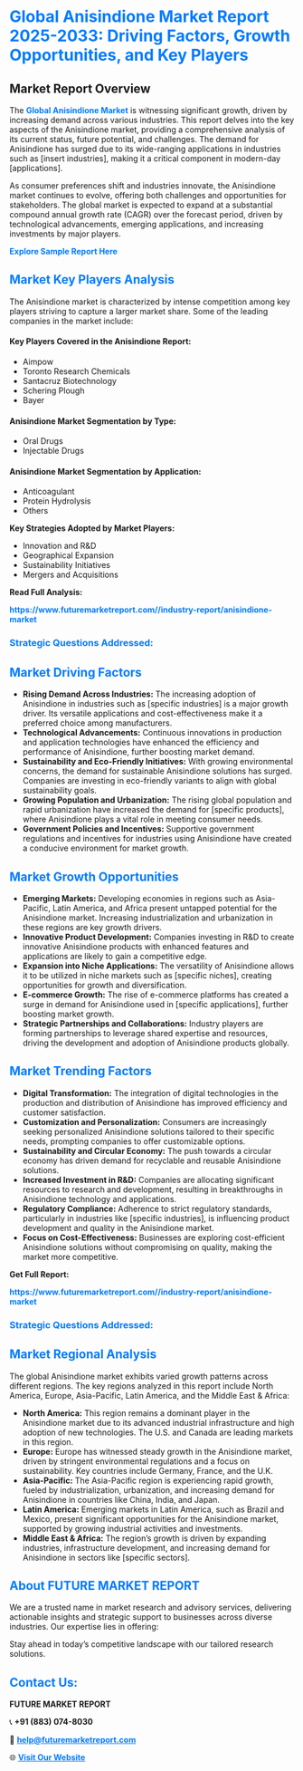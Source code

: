 <h1 style="color: #007BFF;">Global Anisindione Market Report 2025-2033: Driving Factors, Growth Opportunities, and Key Players</h1>

<section id="overview">
<h2>Market Report Overview</h2>
<p>The <a href="https://www.futuremarketreport.com//industry-report/anisindione-market" style="color: #007BFF; text-decoration: none;"><strong>Global Anisindione Market</strong></a> is witnessing significant growth, driven by increasing demand across various industries. This report delves into the key aspects of the Anisindione market, providing a comprehensive analysis of its current status, future potential, and challenges. The demand for Anisindione has surged due to its wide-ranging applications in industries such as [insert industries], making it a critical component in modern-day [applications].</p>
<p>As consumer preferences shift and industries innovate, the Anisindione market continues to evolve, offering both challenges and opportunities for stakeholders. The global market is expected to expand at a substantial compound annual growth rate (CAGR) over the forecast period, driven by technological advancements, emerging applications, and increasing investments by major players.</p>
</section>

<section id="overview">
<p><a href="https://www.futuremarketreport.com//request-sample/reportId=88031" style="color: #007BFF; text-decoration: none;"><strong>Explore Sample Report Here</strong></a></p>
</section>

<section id="key-players">
<h2 style="color: #007BFF;">Market Key Players Analysis</h2>
<p>The Anisindione market is characterized by intense competition among key players striving to capture a larger market share. Some of the leading companies in the market include:</p>
<h4>Key Players Covered in the Anisindione Report:</h4>
<ul><li>Aimpow</li><li>Toronto Research Chemicals</li><li>Santacruz Biotechnology</li><li>Schering Plough</li><li>Bayer</li></ul>
<h4>Anisindione Market Segmentation by Type:</h4>
<ul><li>Oral Drugs</li><li>Injectable Drugs</li></ul>

<h4>Anisindione Market Segmentation by Application:</h4>
<ul><li>Anticoagulant</li><li>Protein Hydrolysis</li><li>Others</li></ul>
<p><strong>Key Strategies Adopted by Market Players:</strong></p>
<ul>
<li>Innovation and R&D</li>
<li>Geographical Expansion</li>
<li>Sustainability Initiatives</li>
<li>Mergers and Acquisitions</li>
</ul>
</section>

<section>
<p><strong>Read Full Analysis: </strong></p><a href="https://www.futuremarketreport.com//industry-report/anisindione-market" style="color: #007BFF; text-decoration: none;"><strong>https://www.futuremarketreport.com//industry-report/anisindione-market</strong></a>
<h3 style="color: #007BFF;">Strategic Questions Addressed:</h3>
</section>

<section id="driving-factors">
<h2 style="color: #007BFF;">Market Driving Factors</h2>
<ul>
<li><strong>Rising Demand Across Industries:</strong> The increasing adoption of Anisindione in industries such as [specific industries] is a major growth driver. Its versatile applications and cost-effectiveness make it a preferred choice among manufacturers.</li>
<li><strong>Technological Advancements:</strong> Continuous innovations in production and application technologies have enhanced the efficiency and performance of Anisindione, further boosting market demand.</li>
<li><strong>Sustainability and Eco-Friendly Initiatives:</strong> With growing environmental concerns, the demand for sustainable Anisindione solutions has surged. Companies are investing in eco-friendly variants to align with global sustainability goals.</li>
<li><strong>Growing Population and Urbanization:</strong> The rising global population and rapid urbanization have increased the demand for [specific products], where Anisindione plays a vital role in meeting consumer needs.</li>
<li><strong>Government Policies and Incentives:</strong> Supportive government regulations and incentives for industries using Anisindione have created a conducive environment for market growth.</li>
</ul>
</section>

<section id="growth-opportunities">
<h2 style="color: #007BFF;">Market Growth Opportunities</h2>
<ul>
<li><strong>Emerging Markets:</strong> Developing economies in regions such as Asia-Pacific, Latin America, and Africa present untapped potential for the Anisindione market. Increasing industrialization and urbanization in these regions are key growth drivers.</li>
<li><strong>Innovative Product Development:</strong> Companies investing in R&D to create innovative Anisindione products with enhanced features and applications are likely to gain a competitive edge.</li>
<li><strong>Expansion into Niche Applications:</strong> The versatility of Anisindione allows it to be utilized in niche markets such as [specific niches], creating opportunities for growth and diversification.</li>
<li><strong>E-commerce Growth:</strong> The rise of e-commerce platforms has created a surge in demand for Anisindione used in [specific applications], further boosting market growth.</li>
<li><strong>Strategic Partnerships and Collaborations:</strong> Industry players are forming partnerships to leverage shared expertise and resources, driving the development and adoption of Anisindione products globally.</li>
</ul>
</section>

<section id="trending-factors">
<h2 style="color: #007BFF;">Market Trending Factors</h2>
<ul>
<li><strong>Digital Transformation:</strong> The integration of digital technologies in the production and distribution of Anisindione has improved efficiency and customer satisfaction.</li>
<li><strong>Customization and Personalization:</strong> Consumers are increasingly seeking personalized Anisindione solutions tailored to their specific needs, prompting companies to offer customizable options.</li>
<li><strong>Sustainability and Circular Economy:</strong> The push towards a circular economy has driven demand for recyclable and reusable Anisindione solutions.</li>
<li><strong>Increased Investment in R&D:</strong> Companies are allocating significant resources to research and development, resulting in breakthroughs in Anisindione technology and applications.</li>
<li><strong>Regulatory Compliance:</strong> Adherence to strict regulatory standards, particularly in industries like [specific industries], is influencing product development and quality in the Anisindione market.</li>
<li><strong>Focus on Cost-Effectiveness:</strong> Businesses are exploring cost-efficient Anisindione solutions without compromising on quality, making the market more competitive.</li>
</ul>
</section>

<section>
<p><strong>Get Full Report: </strong></p><a href="https://www.futuremarketreport.com//industry-report/anisindione-market" style="color: #007BFF; text-decoration: none;"><strong>https://www.futuremarketreport.com//industry-report/anisindione-market</strong></a>
<h3 style="color: #007BFF;">Strategic Questions Addressed:</h3>
</section>


<section id="regional-analysis">
<h2 style="color: #007BFF;">Market Regional Analysis</h2>
<p>The global Anisindione market exhibits varied growth patterns across different regions. The key regions analyzed in this report include North America, Europe, Asia-Pacific, Latin America, and the Middle East & Africa:</p>
<ul>
<li><strong>North America:</strong> This region remains a dominant player in the Anisindione market due to its advanced industrial infrastructure and high adoption of new technologies. The U.S. and Canada are leading markets in this region.</li>
<li><strong>Europe:</strong> Europe has witnessed steady growth in the Anisindione market, driven by stringent environmental regulations and a focus on sustainability. Key countries include Germany, France, and the U.K.</li>
<li><strong>Asia-Pacific:</strong> The Asia-Pacific region is experiencing rapid growth, fueled by industrialization, urbanization, and increasing demand for Anisindione in countries like China, India, and Japan.</li>
<li><strong>Latin America:</strong> Emerging markets in Latin America, such as Brazil and Mexico, present significant opportunities for the Anisindione market, supported by growing industrial activities and investments.</li>
<li><strong>Middle East & Africa:</strong> The region’s growth is driven by expanding industries, infrastructure development, and increasing demand for Anisindione in sectors like [specific sectors].</li>
</ul>
</section>

<footer>
<h2 style="color: #007BFF;">About FUTURE MARKET REPORT</h2>
<p>We are a trusted name in market research and advisory services, delivering actionable insights and strategic support to businesses across diverse industries. Our expertise lies in offering:</p>

<p>Stay ahead in today’s competitive landscape with our tailored research solutions.</p>

<h2 style="color: #007BFF;">Contact Us:</h2>
<p><strong>FUTURE MARKET REPORT</strong></p>
<p>📞 <strong>+91 (883) 074-8030</strong></p>
<p>📧 <strong><a href="mailto:help@futuremarketreport.com" style="color: #007BFF;">help@futuremarketreport.com</a></strong></p>
<p>🌐 <strong><a href="https://www.futuremarketreport.com/" style="color: #007BFF;">Visit Our Website</a></strong></p>
</footer>